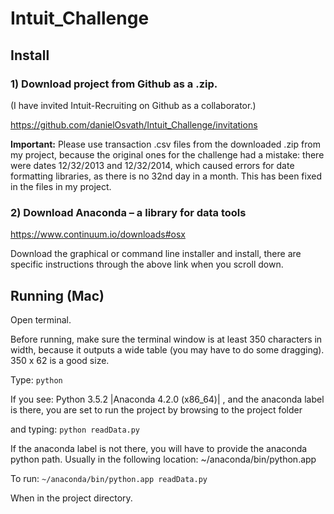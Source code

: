 # Intuit_Challenge

## Install 

### 1) Download project from Github as a .zip. 
(I have invited Intuit-Recruiting on Github as a collaborator.)

https://github.com/danielOsvath/Intuit_Challenge/invitations

**Important:** Please use transaction .csv files from the downloaded .zip from my project, because the original ones for the challenge had a mistake: there were dates 12/32/2013 and 12/32/2014, which caused errors for date formatting libraries, as there is no 32nd day in a month. This has been fixed in the files in my project.

### 2) Download Anaconda – a library for data tools

https://www.continuum.io/downloads#osx

Download the graphical or command line installer and install, there are specific instructions through the above link when you scroll down. 

## Running (Mac) 

Open terminal. 

Before running, make sure the terminal window is at least 350 characters in width, because it outputs a wide table (you may have to do some dragging). 350 x 62 is a good size. 

Type: `python`

If you see:
Python 3.5.2 |Anaconda 4.2.0 (x86_64)| , and the anaconda label is there, you are set to run the project by browsing to the project folder 

and typing: `python readData.py`

If the anaconda label is not there, you will have to provide the anaconda python path. Usually in the following location: ~/anaconda/bin/python.app 

To run: `~/anaconda/bin/python.app readData.py`

When in the project directory. 


